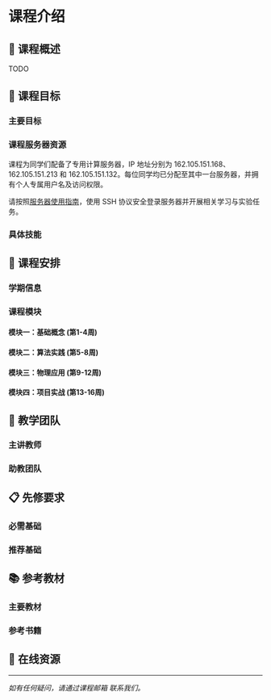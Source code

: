 # 课程介绍

## 📖 课程概述

TODO

## 🎯 课程目标

### 主要目标

### 课程服务器资源

课程为同学们配备了专用计算服务器，IP 地址分别为 162.105.151.168、162.105.151.213 和 162.105.151.132。每位同学均已分配至其中一台服务器，并拥有个人专属用户名及访问权限。

请按照[服务器使用指南](/setup/server)，使用 SSH 协议安全登录服务器并开展相关学习与实验任务。

### 具体技能


## 📅 课程安排

### 学期信息

### 课程模块

#### 模块一：基础概念 (第1-4周)

#### 模块二：算法实践 (第5-8周)

#### 模块三：物理应用 (第9-12周)

#### 模块四：项目实战 (第13-16周)

## 👥 教学团队

### 主讲教师

### 助教团队

## 📋 先修要求

### 必需基础

### 推荐基础

## 📚 参考教材

### 主要教材

### 参考书籍

## 🔗 在线资源


---

*如有任何疑问，请通过课程邮箱  联系我们。*
